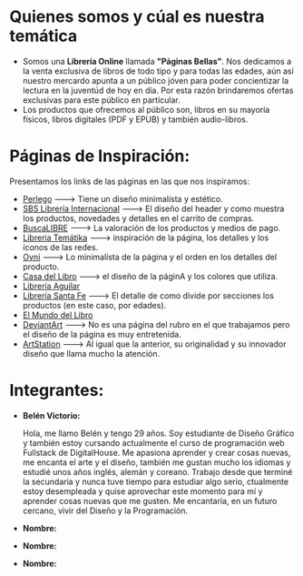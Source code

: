 # Quienes somos y cúal es nuestra temática
* Somos una **Librería Online** llamada **"Páginas Bellas"**. Nos dedicamos a la venta exclusiva de libros de todo tipo y para todas las edades, aún así nuestro mercardo apunta a un público jóven para poder concientizar la lectura en la juventúd de hoy en día. Por esta razón brindaremos ofertas exclusivas para este público en particular. 
* Los productos que ofrecemos al público son, libros en su mayoría físicos, libros digitales (PDF y EPUB) y también audio-libros.

# Páginas de Inspiración:
Presentamos los links de las páginas en las que nos inspiramos:

* [Perlego](https://www.perlego.com/) ---> Tiene un diseño minimalísta y estético.
* [SBS Librería Internacional](https://www.sbs.com.ar/) ---> El diseño del header y como muestra los productos, novedades y detalles en el carrito de compras. 
* [BuscaLIBRE](https://www.buscalibre.com.ar/) ---> La valoración de los productos y medios de pago. 
* [Libreria Temátika](https://www.tematika.com/) ---> inspiración de la página, los detalles y los íconos de las redes.
* [Ovni](https://www.ovnipress.net/) ---> Lo minimalísta de la página y el orden en los detalles del producto. 
* [Casa del Libro](https://www.casadellibro.com/) ---> el diseño de la páginA y los colores que utiliza. 
* [Librería Aguilar](https://libreriaaguilar.com.ar/)
* [Librería Santa Fe](https://www.lsf.com.ar/) ---> El detalle de como divide por secciones los productos (en este caso, por edades).
* [El Mundo del Libro](https://www.elmundodellibro.com.ar/)
* [DeviantArt](https://www.deviantart.com/) ---> No es una página del rubro en el que trabajamos pero el diseño de la página es muy entretenida. 
* [ArtStation](https://www.artstation.com/) ---> Al igual que la anterior, su originalidad y su innovador diseño que llama mucho la atención.


# Integrantes: 
   * **Belén Victorio:** 
   
       Hola, me llamo Belén y tengo 29 años. Soy estudiante de Diseño Gráfico y también estoy cursando actualmente el curso de programación web Fullstack de DigitalHouse. Me apasiona aprender y crear cosas nuevas, me encanta el arte y el diseño, también me gustan mucho los idiomas y estudié unos años inglés, alemán y coreano. Trabajo desde que terminé la secundaria y nunca tuve tiempo para estudiar algo serio, ctualmente estoy desempleada y quise aprovechar este momento para mí y aprender cosas nuevas que me gusten. Me encantaría, en un futuro cercano, vivir del Diseño y la Programación.  

   * **Nombre:**

   * **Nombre:**

   * **Nombre:**
